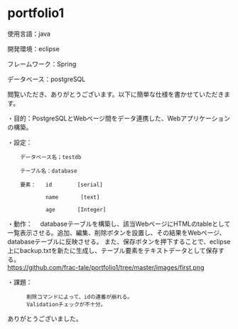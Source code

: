 # portfolio1
使用言語：java

開発環境：eclipse

フレームワーク：Spring

データベース：postgreSQL


閲覧いただき、ありがとうございます。以下に簡単な仕様を書かせていただきます。  


・目的：PostgreSQLとWebページ間をデータ連携した、Webアプリケーションの構築。  


・設定：

        データベース名；testdb
   
        テーブル名：database
   
        要素：   id        [serial]
        
                name       [text]
                
                age       [Integer]  
                

・動作：
 　databaseテーブルを構築し、該当WebページにHTMLのtableとして一覧表示させる。追加、編集、削除ボタンを設置し、その結果をWebページ、databaseテーブルに反映させる。
        また、保存ボタンを押下することで、eclipse上にbackup.txtを新たに生成し、テーブル要素をテキストデータとして保存する。  
        https://github.com/frac-tale/portfolio1/tree/master/images/first.png
       

  ・課題：  
  
          削除コマンドによって、idの連番が崩れる。      
          Validationチェックが不十分。
    
        
        
ありがとうございました。
